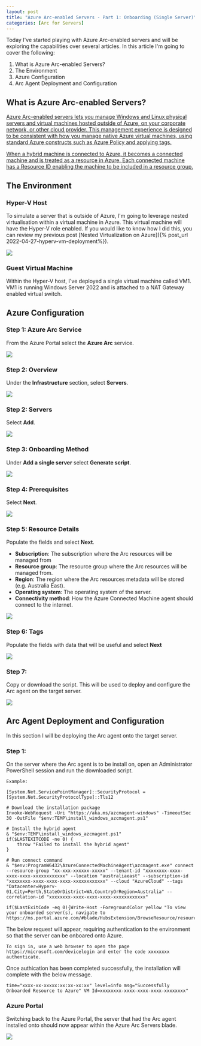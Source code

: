 ```yaml
---
layout: post
title: "Azure Arc-enabled Servers - Part 1: Onboarding (Single Server)"
categories: [Arc for Servers]
---
```


Today I've started playing with Azure Arc-enabled servers and will be exploring the capabilities over several articles. In this article I'm going to cover the following:
1. What is Azure Arc-enabled Servers?
2. The Environment
3. Azure Configuration
4. Arc Agent Deployment and Configuration




## What is Azure Arc-enabled Servers?

[Azure Arc-enabled servers lets you manage Windows and Linux physical servers and virtual machines hosted outside of Azure, on your corporate network, or other cloud provider. This management experience is designed to be consistent with how you manage native Azure virtual machines, using standard Azure constructs such as Azure Policy and applying tags.](https://docs.microsoft.com/en-us/azure/azure-arc/servers/overview)

[When a hybrid machine is connected to Azure, it becomes a connected machine and is treated as a resource in Azure. Each connected machine has a Resource ID enabling the machine to be included in a resource group.](https://docs.microsoft.com/en-us/azure/azure-arc/servers/overview)

## The Environment

### Hyper-V Host

To simulate a server that is outside of Azure, I'm going to leverage nested virtualisation within a virtual machine in Azure. This virtual machine will have the Hyper-V role enabled. If you would like to know how I did this, you can review my previous post [Nested Virtualization on Azure]({% post_url 2022-04-27-hyperv-vm-deployment%}).

![](/docs/assets/images/2022-04-29-arc-servers/arc-hyperv-guest.jpg)

### Guest Virtual Machine

Within the Hyper-V host, I've deployed a single virtual machine called VM1. VM1 is running Windows Server 2022 and is attached to a NAT Gateway enabled virtual switch.

## Azure Configuration

### Step 1: Azure Arc Service

From the Azure Portal select the **Azure Arc** service.

![](/docs/assets/images/2022-04-29-arc-servers/arc-service.jpg)

### Step 2: Overview

Under the **Infrastructure** section, select **Servers**.

![](/docs/assets/images/2022-04-29-arc-servers/arc-overview.jpg)

### Step 2: Servers

Select **Add**.

![](/docs/assets/images/2022-04-29-arc-servers/arc-servers-add.jpg)

### Step 3: Onboarding Method

Under **Add a single server** select **Generate script**.

![](/docs/assets/images/2022-04-29-arc-servers/arc-servers-single-script.jpg)

### Step 4: Prerequisites

Select **Next**.

![](/docs/assets/images/2022-04-29-arc-servers/arc-servers-single-prerequisites.jpg)

### Step 5: Resource Details

Populate the fields and select **Next**.

- **Subscription**: The subscription where the Arc resources will be managed from
- **Resource group**: The resource group where the Arc resources will be managed from.
- **Region**: The region where the Arc resources metadata will be stored (e.g. Australia East). 
- **Operating system**: The operating system of the server.
- **Connectivity method**: How the Azure Connected Machine agent should connect to the internet.

![](/docs/assets/images/2022-04-29-arc-servers/arc-servers-single-resourcedetails.jpg)

### Step 6: Tags

Populate the fields with data that will be useful and select **Next**

![](/docs/assets/images/2022-04-29-arc-servers/arc-servers-single-tags.jpg)

### Step 7:

Copy or download the script. This will be used to deploy and configure the Arc agent on the target server.

![](/docs/assets/images/2022-04-29-arc-servers/arc-servers-single-downloadscript.jpg)

## Arc Agent Deployment and Configuration

In this section I will be deploying the Arc agent onto the target server.

### Step 1:

On the server where the Arc agent is to be install on, open an Administrator PowerShell session and run the downloaded script. 

```
Example: 

[System.Net.ServicePointManager]::SecurityProtocol = [System.Net.SecurityProtocolType]::Tls12

# Download the installation package
Invoke-WebRequest -Uri "https://aka.ms/azcmagent-windows" -TimeoutSec 30 -OutFile "$env:TEMP\install_windows_azcmagent.ps1"

# Install the hybrid agent
& "$env:TEMP\install_windows_azcmagent.ps1"
if($LASTEXITCODE -ne 0) {
    throw "Failed to install the hybrid agent"
}

# Run connect command
& "$env:ProgramW6432\AzureConnectedMachineAgent\azcmagent.exe" connect --resource-group "xx-xxx-xxxxxx-xxxxx" --tenant-id "xxxxxxxx-xxxx-xxxx-xxxx-xxxxxxxxxxxx" --location "australiaeast" --subscription-id "xxxxxxxx-xxxx-xxxx-xxxx-xxxxxxxxxxxx" --cloud "AzureCloud" --tags "Datacenter=Hyperv-01,City=Perth,StateOrDistrict=WA,CountryOrRegion=Australia" --correlation-id "xxxxxxxx-xxxx-xxxx-xxxx-xxxxxxxxxxxx"

if($LastExitCode -eq 0){Write-Host -ForegroundColor yellow "To view your onboarded server(s), navigate to https://ms.portal.azure.com/#blade/HubsExtension/BrowseResource/resourceType/Microsoft.HybridCompute%2Fmachines"}
```

The below request will appear, requiring authentication to the environment so that the server can be onboared onto Azure. 

```
To sign in, use a web browser to open the page https://microsoft.com/devicelogin and enter the code xxxxxxxx authenticate.
```

Once authication has been completed successfully, the installation will complete with the below message.

```
time="xxxx-xx-xxxxx:xx:xx-xx:xx" level=info msg="Successfully Onboarded Resource to Azure" VM Id=xxxxxxxx-xxxx-xxxx-xxxx-xxxxxxxx"
```

### Azure Portal

Switching back to the Azure Portal, the server that had the Arc agent installed onto should now appear within the Azure Arc Servers blade.

![](/docs/assets/images/2022-04-29-arc-servers/arc-vm-onboarded.jpg)

